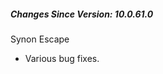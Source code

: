 ﻿<h5 id="SinceVersion">Changes Since Version: 10.0.61.0</h5>

<span class="changeNoteHeading"> Synon Escape</span>
<ul>
    <li>Various bug fixes.</li>
</ul>

